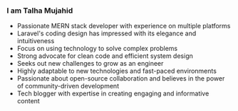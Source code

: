 ### I am Talha Mujahid
- Passionate MERN stack developer with experience on multiple platforms
- Laravel's coding design has impressed with its elegance and intuitiveness
- Focus on using technology to solve complex problems
- Strong advocate for clean code and efficient system design
- Seeks out new challenges to grow as an engineer
- Highly adaptable to new technologies and fast-paced environments
- Passionate about open-source collaboration and believes in the power of community-driven development
- Tech blogger with expertise in creating engaging and informative content
